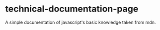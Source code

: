# technical-documentation-page
A simple documentation of javascript's basic knowledge taken from mdn.
